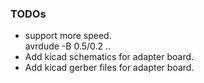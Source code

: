 ### TODOs

- support more speed.  
  avrdude -B 0.5/0.2 ..
- Add kicad schematics for adapter board.
- Add kicad gerber files for adapter board.
